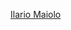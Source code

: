 <a href="http://apily.io/slidify?md=https://raw.github.com/cvdlab-bio/webindex.git">Ilario Maiolo</a>